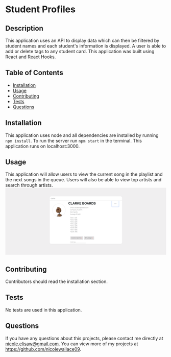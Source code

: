 # Student Profiles

## Description 
This application uses an API to display data which can then be filtered by student names and each student's information is displayed. A user is able to add or delete tags to any student card. This application was built using React and React Hooks. 

## Table of Contents
* [Installation](#installation)
* [Usage](#usage)
* [Contributing](#contributing)
* [Tests](#tests)
* [Questions](#questions)

## Installation 
This application uses node and all dependencies are installed by running `npm install`. To run the server run `npm start` in the terminal. This application runs on localhost:3000. 

## Usage 
This application will allow users to view the current song in the playlist and the next songs in the queue. Users will also be able to view top artists and search through artists.<br>
<img src="public/images/app.png">

## Contributing 
Contributors should read the installation section. 

## Tests
No tests are used in this application.

## Questions
If you have any questions about this projects, please contact me directly at nicole.elisaw@gmail.com. You can view more of my projects at https://github.com/nicolewallace09.